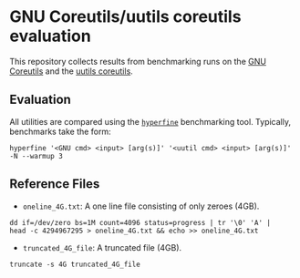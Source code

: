 # GNU Coreutils/uutils coreutils evaluation
This repository collects results from benchmarking runs on the [GNU Coreutils](https://www.gnu.org/software/coreutils/manual/coreutils.html) and the [uutils coreutils](https://github.com/uutils/coreutils).
## Evaluation
All utilities are compared using the [`hyperfine`](https://github.com/sharkdp/hyperfine) benchmarking tool. Typically, benchmarks take the form:

```shell
hyperfine '<GNU cmd> <input> [arg(s)]' '<uutil cmd> <input> [arg(s)]' -N --warmup 3
```

## Reference Files
* `oneline_4G.txt`: A one line file consisting of only zeroes (4GB).
```shell
dd if=/dev/zero bs=1M count=4096 status=progress | tr '\0' 'A' |
head -c 4294967295 > oneline_4G.txt && echo >> oneline_4G.txt
```
* `truncated_4G_file`: A truncated file (4GB).
```shell
truncate -s 4G truncated_4G_file
```

